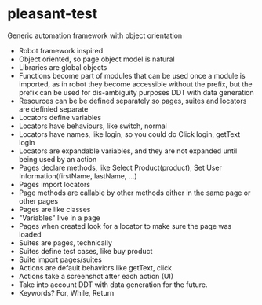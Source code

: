 # pleasant-test
Generic automation framework with object orientation

* Robot framework inspired
* Object oriented, so page object model is natural
* Libraries are global objects
* Functions become part of modules that can be used once a module is imported, as in robot they become accessible without the prefix, but the prefix can be used for dis-ambiguity purposes
DDT with data generation
* Resources can be be defined separately so pages, suites and locators are definied separate
* Locators define variables
* Locators have behaviours, like switch, normal
* Locators have names, like login, so you could do Click login, getText login
* Locators are expandable variables, and they are not expanded until being used by an action
* Pages declare methods, like Select Product(product), Set User Information(firstName, lastName, ...)
* Pages import locators
* Page methods are callable by other methods either in the same page or other pages
* Pages are like classes
* "Variables" live in a page
* Pages when created look for a locator to make sure the page was loaded
* Suites are pages, technically
* Suites define test cases, like buy product
* Suite import pages/suites
* Actions are default behaviors like getText, click
* Actions take a screenshot after each action (UI)
* Take into account DDT with data generation for the future.
* Keywords? For, While, Return
